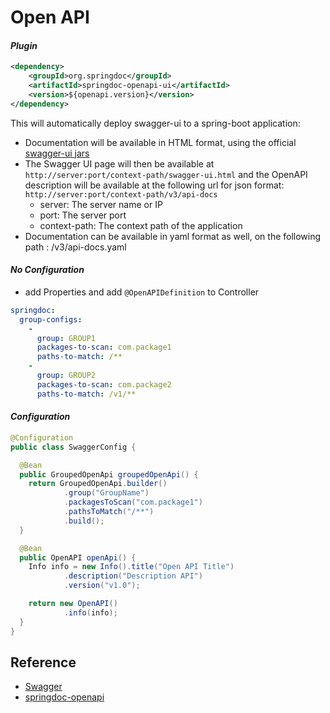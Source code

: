 # Open API

#### *Plugin*
```xml
<dependency>
    <groupId>org.springdoc</groupId>
    <artifactId>springdoc-openapi-ui</artifactId>
    <version>${openapi.version}</version>
</dependency>
```
This will automatically deploy swagger-ui to a spring-boot application:
* Documentation will be available in HTML format, using the official [swagger-ui jars](https://github.com/swagger-api/swagger-ui.git)
* The Swagger UI page will then be available at `http://server:port/context-path/swagger-ui.html` and the OpenAPI description will be available at the following url for json format: `http://server:port/context-path/v3/api-docs`
  * server: The server name or IP
  * port: The server port
  * context-path: The context path of the application
* Documentation can be available in yaml format as well, on the following path : /v3/api-docs.yaml

#### *No Configuration*
* add Properties and add ``@OpenAPIDefinition`` to Controller
```yaml
springdoc:
  group-configs:
    -
      group: GROUP1
      packages-to-scan: com.package1
      paths-to-match: /**
    -
      group: GROUP2
      packages-to-scan: com.package2
      paths-to-match: /v1/**
```

#### *Configuration*
```java
@Configuration
public class SwaggerConfig {

  @Bean
  public GroupedOpenApi groupedOpenApi() {
    return GroupedOpenApi.builder()
            .group("GroupName")
            .packagesToScan("com.package1")
            .pathsToMatch("/**")
            .build();
  }

  @Bean
  public OpenAPI openApi() {
    Info info = new Info().title("Open API Title")
            .description("Description API")
            .version("v1.0");

    return new OpenAPI()
            .info(info);
  }
}
```

## Reference
* [Swagger](https://swagger.io "The Best APIs are Built with Swagger Tools | Swagger")
* [springdoc-openapi](https://springdoc.org/ "OpenAPI 3 Library for spring-boot")
